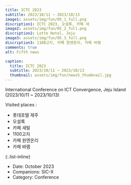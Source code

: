 ```yaml
---
title: ICTC 2023
subtitle: 2023/10/11 ~ 2023/10/13
image1: assets/img/fun/05_1_full.png
discription1: ICTC 2023, 오설록, 카페 새
image2: assets/img/fun/05_2_full.png
discription2: Lotte Hotel, Jeju
image3: assets/img/fun/05_3_full.png
discription3: 1100고지, 카페 원앤온리, 카페 바램
comments: true
alt: Fifth news

caption:
  title: ICTC 2023
  subtitle: 2023/10/11 ~ 2023/10/13
  thumbnail: assets/img/fun/news5_thumbnail.jpg
---
```

International Conference on ICT Convergence, Jeju Island <br> (2023/10/11 ~ 2023/10/13) <br>

Visited places : <br>
- 롯데호텔 제주
- 오설록
- 카페 새빌
- 1100고지
- 카페 원앤온리
- 카페 바램


{:.list-inline}
- Date: October 2023
- Companions: SIC-X
- Category: Conference

